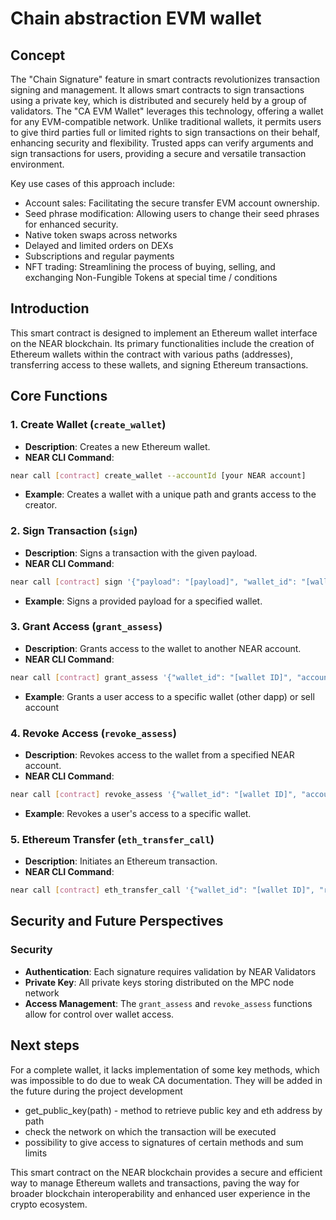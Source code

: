 
# Chain abstraction EVM wallet

## Concept

The "Chain Signature" feature in smart contracts revolutionizes transaction signing and management. It allows smart contracts to sign transactions using a private key, which is distributed and securely held by a group of validators. The "CA EVM Wallet" leverages this technology, offering a wallet for any EVM-compatible network. Unlike traditional wallets, it permits users to give third parties full or limited rights to sign transactions on their behalf, enhancing security and flexibility. Trusted apps can verify arguments and sign transactions for users, providing a secure and versatile transaction environment.

Key use cases of this approach include:
- Account sales: Facilitating the secure transfer EVM account ownership.
- Seed phrase modification: Allowing users to change their seed phrases for enhanced security.
- Native token swaps across networks
- Delayed and limited orders on DEXs
- Subscriptions and regular payments
- NFT trading: Streamlining the process of buying, selling, and exchanging Non-Fungible Tokens at special time / conditions


## Introduction

This smart contract is designed to implement an Ethereum wallet interface on the NEAR blockchain. Its primary functionalities include the creation of Ethereum wallets within the contract with various paths (addresses), transferring access to these wallets, and signing Ethereum transactions.

## Core Functions

### 1. Create Wallet (`create_wallet`)
- **Description**: Creates a new Ethereum wallet.
- **NEAR CLI Command**:

```bash
near call [contract] create_wallet --accountId [your NEAR account]
```

- **Example**:
Creates a wallet with a unique path and grants access to the creator.

### 2. Sign Transaction (`sign`)
- **Description**: Signs a transaction with the given payload.
- **NEAR CLI Command**:

```bash
near call [contract] sign '{"payload": "[payload]", "wallet_id": "[wallet ID]"}' --accountId [your NEAR account]
```

- **Example**:
Signs a provided payload for a specified wallet.

### 3. Grant Access (`grant_assess`)
- **Description**: Grants access to the wallet to another NEAR account.
- **NEAR CLI Command**:


```bash
near call [contract] grant_assess '{"wallet_id": "[wallet ID]", "account_id": "[NEAR account]"}' --accountId [your NEAR account]
```

- **Example**:
Grants a user access to a specific wallet (other dapp) or sell account

### 4. Revoke Access (`revoke_assess`)
- **Description**: Revokes access to the wallet from a specified NEAR account.
- **NEAR CLI Command**:


```bash
near call [contract] revoke_assess '{"wallet_id": "[wallet ID]", "account_id": "[NEAR account]"}' --accountId [your NEAR account]
```

- **Example**:
Revokes a user's access to a specific wallet.

### 5. Ethereum Transfer (`eth_transfer_call`)
- **Description**: Initiates an Ethereum transaction.
- **NEAR CLI Command**:

```bash
near call [contract] eth_transfer_call '{"wallet_id": "[wallet ID]", "recipient": "[recipient]", "amount": [amount], "nonce": [nonce], "gas_price": [gas price], "gas_limit": [gas limit], "data": "[data]"}' --accountId [your NEAR account]
```


## Security and Future Perspectives

### Security
- **Authentication**: Each signature requires validation by NEAR Validators
- **Private Key**: All private keys storing distributed on the MPC node network
- **Access Management**: The `grant_assess` and `revoke_assess` functions allow for control over wallet access.


## Next steps

For a complete wallet, it lacks implementation of some key methods, which was impossible to do due to weak CA documentation. They will be added in the future during the project development

- get_public_key(path) - method to retrieve public key and eth address by path
- check the network on which the transaction will be executed
- possibility to give access to signatures of certain methods and sum limits

This smart contract on the NEAR blockchain provides a secure and efficient way to manage Ethereum wallets and transactions, paving the way for broader blockchain interoperability and enhanced user experience in the crypto ecosystem.
